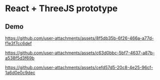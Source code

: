 # React + ThreeJS prototype  

## Demo  

https://github.com/user-attachments/assets/8f5db35b-6f26-466a-a77d-f1e3f7cc6def  

https://github.com/user-attachments/assets/c63d0bbc-5bf7-4637-a87b-a538f5d3f69b  

https://github.com/user-attachments/assets/cefd57d5-20c8-4e25-96cf-1a6d0e0c9dec






